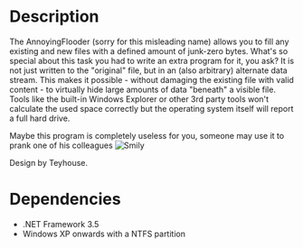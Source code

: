 Description
===========
The AnnoyingFlooder (sorry for this misleading name) allows you to fill any existing and new files with a defined amount of junk-zero bytes. What's so special about this task you had to write an extra program for it, you ask? It is not just written to the "original" file, but in an (also arbitrary) alternate data stream. This makes it possible - without damaging the existing file with valid content - to virtually hide large amounts of data "beneath" a visible file. Tools like the built-in Windows Explorer or other 3rd party tools won't calculate the used space correctly but the operating system itself will report a full hard drive.

Maybe this program is completely useless for you, someone may use it to prank one of his colleagues ![Smily](http://nefarius.at/wp-content/plugins/wp-monalisa/icons/smiley-lol.png "Smily")

Design by Teyhouse.

Dependencies
============
 * .NET Framework 3.5
 * Windows XP onwards with a NTFS partition
